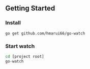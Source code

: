 ## Getting Started

### Install
```
go get github.com/hmarui66/go-watch
```

### Start watch
```sh
cd [project root]
go-watch
```
